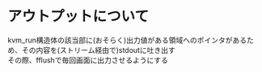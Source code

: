 # アウトプットについて
kvm_run構造体の該当部に(おそらく)出力値がある領域へのポインタがあるため、その内容を(ストリーム経由で)stdoutに吐き出す
<br>
その際、fflushで毎回画面に出力させるようにする
